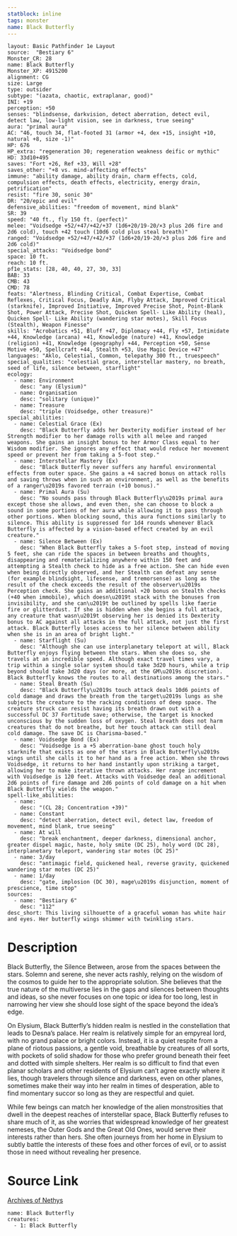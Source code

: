 ```yaml
---
statblock: inline
tags: monster
name: Black Butterfly
---
```

```statblock
layout: Basic Pathfinder 1e Layout
source:  "Bestiary 6"
Monster_CR: 28
name: Black Butterfly
Monster_XP: 4915200
alignment: CG
size: Large
type: outsider
subtype: "(azata, chaotic, extraplanar, good)"
INI: +19
perception: +50
senses: "blindsense, darkvision, detect aberration, detect evil, detect law, low-light vision, see in darkness, true seeing"
aura: "primal aura"
AC: "46, touch 34, flat-footed 31 (armor +4, dex +15, insight +10, natural +8, size -1)"
HP: 676
HP_extra: "regeneration 30; regeneration weakness deific or mythic"
HD: 33d10+495
saves: "Fort +26, Ref +33, Will +28"
saves_other: "+8 vs. mind-affecting effects"
immune: "ability damage, ability drain, charm effects, cold, compulsion effects, death effects, electricity, energy drain, petrification"
resist: "fire 30, sonic 30"
DR: "20/epic and evil"
defensive_abilities: "freedom of movement, mind blank"
SR: 39
speed: "40 ft., fly 150 ft. (perfect)"
melee: "Voidsedge +52/+47/+42/+37 (1d6+20/19-20/×3 plus 2d6 fire and 2d6 cold), touch +42 touch (10d6 cold plus steal breath)"
ranged: "Voidsedge +52/+47/+42/+37 (1d6+20/19-20/×3 plus 2d6 fire and 2d6 cold)"
special_attacks: "Voidsedge bond"
space: 10 ft.
reach: 10 ft.
pf1e_stats: [28, 40, 40, 27, 30, 33]
BAB: 33
CMB: 43
CMD: 78
feats: "Alertness, Blinding Critical, Combat Expertise, Combat Reflexes, Critical Focus, Deadly Aim, Flyby Attack, Improved Critical (starknife), Improved Initiative, Improved Precise Shot, Point-Blank Shot, Power Attack, Precise Shot, Quicken Spell- Like Ability (heal), Quicken Spell- Like Ability (wandering star motes), Skill Focus (Stealth), Weapon Finesse"
skills: "Acrobatics +51, Bluff +47, Diplomacy +44, Fly +57, Intimidate +44, Knowledge (arcana) +41, Knowledge (nature) +41, Knowledge (religion) +41, Knowledge (geography) +44, Perception +50, Sense Motive +50, Spellcraft +44, Stealth +53, Use Magic Device +47"
languages: "Aklo, Celestial, Common, telepathy 300 ft., truespeech"
special_qualities: "celestial grace, interstellar mastery, no breath, seed of life, silence between, starflight"
ecology:
  - name: Environment
    desc: "any (Elysium)"
  - name: Organisation
    desc: "solitary (unique)"
  - name: Treasure
    desc: "triple (Voidsedge, other treasure)"
special_abilities:
  - name: Celestial Grace (Ex)
    desc: "Black Butterfly adds her Dexterity modifier instead of her Strength modifier to her damage rolls with all melee and ranged weapons. She gains an insight bonus to her Armor Class equal to her Wisdom modifier. She ignores any effect that would reduce her movement speed or prevent her from taking a 5-foot step."
  - name: Interstellar Mastery (Ex)
    desc: "Black Butterfly never suffers any harmful environmental effects from outer space. She gains a +4 sacred bonus on attack rolls and saving throws when in such an environment, as well as the benefits of a ranger\u2019s favored terrain (+10 bonus)."
  - name: Primal Aura (Su)
    desc: "No sounds pass through Black Butterfly\u2019s primal aura except those she allows, and even then, she can choose to block a sound in some portions of her aura while allowing it to pass through other portions. When blocking sound, this aura functions similarly to silence. This ability is suppressed for 1d4 rounds whenever Black Butterfly is affected by a vision-based effect created by an evil creature."
  - name: Silence Between (Ex)
    desc: "When Black Butterfly takes a 5-foot step, instead of moving 5 feet, she can ride the spaces in between breaths and thoughts, disappearing and rematerializing anywhere within 150 feet and attempting a Stealth check to hide as a free action. She can hide even when being directly observed, and her Stealth can defeat any sense (for example blindsight, lifesense, and tremorsense) as long as the result of the check exceeds the result of the observer\u2019s Perception check. She gains an additional +20 bonus on Stealth checks (+40 when immobile), which doesn\u2019t stack with the bonuses from invisibility, and she can\u2019t be outlined by spells like faerie fire or glitterdust. If she is hidden when she begins a full attack, any creature that wasn\u2019t observing her is denied its Dexterity bonus to AC against all attacks in the full attack, not just the first attack. Black Butterfly loses access to her silence between ability when she is in an area of bright light."
  - name: Starflight (Su)
    desc: "Although she can use interplanetary teleport at will, Black Butterfly enjoys flying between the stars. When she does so, she travels at an incredible speed. Although exact travel times vary, a trip within a single solar system should take 3d20 hours, while a trip beyond should take 3d20 days (or more, at the GM\u2019s discretion). Black Butterfly knows the routes to all destinations among the stars."
  - name: Steal Breath (Su)
    desc: "Black Butterfly\u2019s touch attack deals 10d6 points of cold damage and draws the breath from the target\u2019s lungs as she subjects the creature to the racking conditions of deep space. The creature struck can resist having its breath drawn out with a successful DC 37 Fortitude save; otherwise, the target is knocked unconscious by the sudden loss of oxygen. Steal breath does not harm creatures that do not breathe, but her touch attack can still deal cold damage. The save DC is Charisma-based."
  - name: Voidsedge Bond (Ex)
    desc: "Voidsedge is a +5 aberration-bane ghost touch holy starknife that exists as one of the stars in Black Butterfly\u2019s wings until she calls it to her hand as a free action. When she throws Voidsedge, it returns to her hand instantly upon striking a target, allowing her to make iterative thrown attacks. Her range increment with Voidsedge is 120 feet. Attacks with Voidsedge deal an additional 2d6 points of fire damage and 2d6 points of cold damage on a hit when Black Butterfly wields the weapon."
spell-like_abilities:
  - name:
    desc: "(CL 28; Concentration +39)"
  - name: Constant
    desc: "detect aberration, detect evil, detect law, freedom of movement, mind blank, true seeing"
  - name: At will
    desc: "break enchantment, deeper darkness, dimensional anchor, greater dispel magic, haste, holy smite (DC 25), holy word (DC 28), interplanetary teleport, wandering star motes (DC 25)"
  - name: 3/day
    desc: "antimagic field, quickened heal, reverse gravity, quickened wandering star motes (DC 25)"
  - name: 1/day
    desc: "gate, implosion (DC 30), mage\u2019s disjunction, moment of prescience, time stop"
sources:
  - name: "Bestiary 6"
    desc: "112"
desc_short: This living silhouette of a graceful woman has white hair and eyes. Her butterfly wings shimmer with twinkling stars.
```
# Description
Black Butterfly, the Silence Between, arose from the spaces between the stars. Solemn and serene, she never acts rashly, relying on the wisdom of the cosmos to guide her to the appropriate solution. She believes that the true nature of the multiverse lies in the gaps and silences between thoughts and ideas, so she never focuses on one topic or idea for too long, lest in narrowing her view she should lose sight of the space beyond the idea’s edge. 

On Elysium, Black Butterfly’s hidden realm is nestled in the constellation that leads to Desna’s palace. Her realm is relatively simple for an empyreal lord, with no grand palace or bright colors. Instead, it is a quiet respite from a plane of riotous passions, a gentle void, breathable by creatures of all sorts, with pockets of solid shadow for those who prefer ground beneath their feet and dotted with simple shelters. Her realm is so difficult to find that even planar scholars and other residents of Elysium can’t agree exactly where it lies, though travelers through silence and darkness, even on other planes, sometimes make their way into her realm in times of desperation, able to find momentary succor so long as they are respectful and quiet. 

While few beings can match her knowledge of the alien monstrosities that dwell in the deepest reaches of interstellar space, Black Butterfly refuses to share much of it, as she worries that widespread knowledge of her greatest nemeses, the Outer Gods and the Great Old Ones, would serve their interests rather than hers. She often journeys from her home in Elysium to subtly battle the interests of these foes and other forces of evil, or to assist those in need without revealing her presence.
# Source Link
[Archives of Nethys](https://aonprd.com/MonsterDisplay.aspx?ItemName=Black%20Butterfly)
```encounter-table
name: Black Butterfly
creatures:
  - 1: Black Butterfly
```
